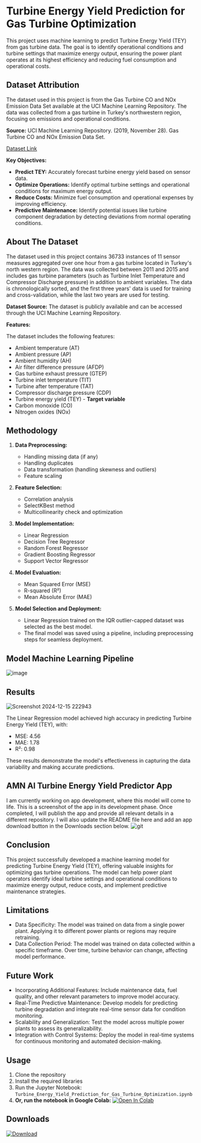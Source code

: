# Turbine Energy Yield Prediction for Gas Turbine Optimization
This project uses machine learning to predict Turbine Energy Yield (TEY) from gas turbine data. The goal is to identify operational conditions and turbine settings that maximize energy output, ensuring the power plant operates at its highest efficiency and reducing fuel consumption and operational costs. 

## Dataset Attribution
The dataset used in this project is from the Gas Turbine CO and NOx Emission Data Set available at the UCI Machine Learning Repository. The data was collected from a gas turbine in Turkey's northwestern region, focusing on emissions and operational conditions.


**Source:** UCI Machine Learning Repository. (2019, November 28). Gas Turbine CO and NOx Emission Data Set.

[Dataset Link](https://archive.ics.uci.edu/dataset/551/gas+turbine+co+and+nox+emission+data+set)

**Key Objectives:**

* **Predict TEY:** Accurately forecast turbine energy yield based on sensor data.
* **Optimize Operations:** Identify optimal turbine settings and operational conditions for maximum energy output.
* **Reduce Costs:** Minimize fuel consumption and operational expenses by improving efficiency.
* **Predictive Maintenance:** Identify potential issues like turbine component degradation by detecting deviations from normal operating conditions.

## About The Dataset

The dataset used in this project contains 36733 instances of 11 sensor measures aggregated over one hour from a gas turbine located in Turkey's north western region. The data was collected between 2011 and 2015 and includes gas turbine parameters (such as Turbine Inlet Temperature and Compressor Discharge pressure) in addition to ambient variables. The data is chronologically sorted, and the first three years' data is used for training and cross-validation, while the last two years are used for testing.

**Dataset Source:** The dataset is publicly available and can be accessed through the UCI Machine Learning Repository.

**Features:**

The dataset includes the following features:

* Ambient temperature (AT)
* Ambient pressure (AP)
* Ambient humidity (AH)
* Air filter difference pressure (AFDP)
* Gas turbine exhaust pressure (GTEP)
* Turbine inlet temperature (TIT)
* Turbine after temperature (TAT)
* Compressor discharge pressure (CDP)
* Turbine energy yield (TEY) - **Target variable**
* Carbon monoxide (CO)
* Nitrogen oxides (NOx)

## Methodology

1. **Data Preprocessing:**
    * Handling missing data (if any)
    * Handling duplicates
    * Data transformation (handling skewness and outliers)
    * Feature scaling

2. **Feature Selection:**
    * Correlation analysis
    * SelectKBest method
    * Multicollinearity check and optimization

3. **Model Implementation:**
    * Linear Regression
    * Decision Tree Regressor
    * Random Forest Regressor
    * Gradient Boosting Regressor
    * Support Vector Regressor

4. **Model Evaluation:**
    * Mean Squared Error (MSE)
    * R-squared (R²)
    * Mean Absolute Error (MAE)

5. **Model Selection and Deployment:**
    * Linear Regression trained on the IQR outlier-capped dataset was selected as the best model.
    * The final model was saved using a pipeline, including preprocessing steps for seamless deployment.


## Model Machine Learning Pipeline
![image](https://github.com/user-attachments/assets/42578c0b-18d5-4640-b19b-b1783b1741ca)


## Results

![Screenshot 2024-12-15 222943](https://github.com/user-attachments/assets/f97cbdf9-73ff-458c-a7bc-74f195014be3)


The Linear Regression model achieved high accuracy in predicting Turbine Energy Yield (TEY), with:

* MSE: 4.56
* MAE: 1.78
* R²: 0.98

These results demonstrate the model's effectiveness in capturing the data variability and making accurate predictions.

## AMN Al Turbine Energy Yield Predictor App 

I am currently working on app development, where this model will come to life. This is a screenshot of the app in its development phase. Once completed, I will publish the app and provide all relevant details in a different repository. I will also update the README file here and add an app download button in the Downloads section below.
![git](https://github.com/user-attachments/assets/89cfdb91-3d9a-4bb7-9c48-4cb477bb00e3)


## Conclusion

This project successfully developed a machine learning model for predicting Turbine Energy Yield (TEY), offering valuable insights for optimizing gas turbine operations. The model can help power plant operators identify ideal turbine settings and operational conditions to maximize energy output, reduce costs, and implement predictive maintenance strategies.

## Limitations

* Data Specificity: The model was trained on data from a single power plant. Applying it to different power plants or regions may require retraining.
* Data Collection Period: The model was trained on data collected within a specific timeframe. Over time, turbine behavior can change, affecting model performance.

## Future Work

* Incorporating Additional Features: Include maintenance data, fuel quality, and other relevant parameters to improve model accuracy.
* Real-Time Predictive Maintenance: Develop models for predicting turbine degradation and integrate real-time sensor data for condition monitoring.
* Scalability and Generalization: Test the model across multiple power plants to assess its generalizability.
* Integration with Control Systems: Deploy the model in real-time systems for continuous monitoring and automated decision-making.


## Usage

1. Clone the repository
2. Install the required libraries
3. Run the Jupyter Notebook: `Turbine_Energy_Yield_Prediction_for_Gas_Turbine_Optimization.ipynb`
4. **Or, run the notebook in Google Colab:** [![Open In Colab](https://colab.research.google.com/assets/colab-badge.svg)](https://colab.research.google.com/github/aneeshmurali-n/ML-Turbine-Energy-Yield-Prediction-for-Gas-Turbine-Optimization/blob/main/Turbine_Energy_Yield_Prediction_for_Gas_Turbine_Optimization.ipynb)


## Downloads
[![Download](https://img.shields.io/badge/Download-Turbine_energy_yield_prediction_model-blue)](https://github.com/aneeshmurali-n/ML-Turbine-Energy-Yield-Prediction-for-Gas-Turbine-Optimization/raw/main/turbine_energy_yield_prediction_model_by_amn.zip)



